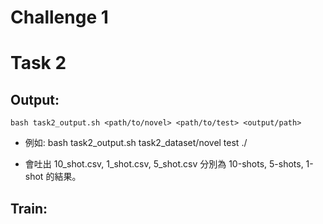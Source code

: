 # Challenge 1

# Task 2 

## Output:
```
bash task2_output.sh <path/to/novel> <path/to/test> <output/path>
```
- 例如: bash task2_output.sh task2_dataset/novel test ./

- 會吐出 10_shot.csv, 1_shot.csv, 5_shot.csv 分別為 10-shots, 5-shots, 1-shot 的結果。

## Train:

